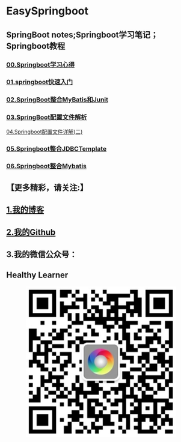 # EasySpringboot

## SpringBoot notes;Springboot学习笔记；Springboot教程


### [00.Springboot学习心得](./00.Springboot学习心得.md)  
### [01.springboot快速入门](./01.springboot快速入门.md)  
### [02.SpringBoot整合MyBatis和Junit](./02.SpringBoot整合MyBatis和Junit.md)  
### [03.SpringBoot配置文件解析](./03.SpringBoot配置文件解析.md)  
[04.Springboot配置文件详解(二)](./04.Springboot配置文件详解(二).md)  
### [05.Springboot整合JDBCTemplate](./05.Springboot整合JDBCTemplate.md)  
### [06.Springboot整合Mybatis](./06.Springboot整合Mybatis.md)  




## 【更多精彩，请关注:】 
## [1.我的博客](https://me.csdn.net/gunhunti4524)    
## [2.我的Github](https://github.com/eastlong/)     
## 3.我的微信公众号：
## **Healthy Learner**
<div align="center"><a><img width="400" heigth="400" src="./1.springboot笔记/imgs/0.PNG"></a></div>
